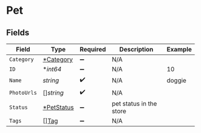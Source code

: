 # Pet


## Fields

| Field                                          | Type                                           | Required                                       | Description                                    | Example                                        |
| ---------------------------------------------- | ---------------------------------------------- | ---------------------------------------------- | ---------------------------------------------- | ---------------------------------------------- |
| `Category`                                     | [*Category](../../models/shared/category.md)   | :heavy_minus_sign:                             | N/A                                            |                                                |
| `ID`                                           | **int64*                                       | :heavy_minus_sign:                             | N/A                                            | 10                                             |
| `Name`                                         | *string*                                       | :heavy_check_mark:                             | N/A                                            | doggie                                         |
| `PhotoUrls`                                    | []*string*                                     | :heavy_check_mark:                             | N/A                                            |                                                |
| `Status`                                       | [*PetStatus](../../models/shared/petstatus.md) | :heavy_minus_sign:                             | pet status in the store                        |                                                |
| `Tags`                                         | [][Tag](../../models/shared/tag.md)            | :heavy_minus_sign:                             | N/A                                            |                                                |